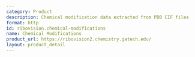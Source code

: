 ```yaml
---
category: Product
description: Chemical modification data extracted from PDB CIF files
format: http
id: ribovision.chemical-modifications
name: Chemical Modifications
product_url: https://ribovision2.chemistry.gatech.edu/
layout: product_detail
---
```

